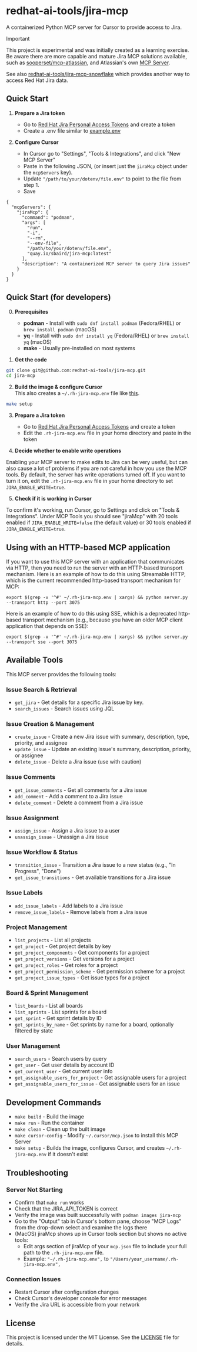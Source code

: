 # redhat-ai-tools/jira-mcp

A containerized Python MCP server for Cursor to provide access to Jira.

> [!IMPORTANT]
> This project is experimental and was initially created as a learning exercise.
> Be aware there are more capable and mature Jira MCP solutions available,
> such as [sooperset/mcp-atlassian](https://github.com/sooperset/mcp-atlassian),
> and Atlassian's own [MCP Server](https://www.atlassian.com/platform/remote-mcp-server).

See also [redhat-ai-tools/jira-mcp-snowflake](https://github.com/redhat-ai-tools/jira-mcp-snowflake)
which provides another way to access Red Hat Jira data.

## Quick Start

1. **Prepare a Jira token**
   * Go to [Red Hat Jira Personal Access Tokens](https://issues.redhat.com/secure/ViewProfile.jspa?selectedTab=com.atlassian.pats.pats-plugin:jira-user-personal-access-tokens) and create a token
   * Create a .env file similar to [example.env](example.env)

2. **Configure Cursor**
   * In Cursor go to "Settings", "Tools & Integrations", and click "New MCP Server"
   * Paste in the following JSON, (or insert just the `jiraMcp` object under the `mcpServers` key).
   * Update `"/path/to/your/dotenv/file.env"` to point to the file from step 1.
   * Save

```
{
  "mcpServers": {
    "jiraMcp": {
      "command": "podman",
      "args": [
        "run",
        "-i",
        "--rm",
        "--env-file",
        "/path/to/your/dotenv/file.env",
        "quay.io/sbaird/jira-mcp:latest"
      ],
      "description": "A containerized MCP server to query Jira issues"
    }
  }
}
```

## Quick Start (for developers)

0. **Prerequisites**
    - **podman** - Install with `sudo dnf install podman` (Fedora/RHEL) or `brew install podman` (macOS)
    - **yq** - Install with `sudo dnf install yq` (Fedora/RHEL) or `brew install yq` (macOS)
    - **make** - Usually pre-installed on most systems

1. **Get the code**
  ```bash
  git clone git@github.com:redhat-ai-tools/jira-mcp.git
  cd jira-mcp
  ```
2. **Build the image & configure Cursor**<br>
  This also creates a `~/.rh-jira-mcp.env` file like [this](example.env).
  ```bash
  make setup
  ```

3. **Prepare a Jira token**
   * Go to [Red Hat Jira Personal Access Tokens](https://issues.redhat.com/secure/ViewProfile.jspa?selectedTab=com.atlassian.pats.pats-plugin:jira-user-personal-access-tokens) and create a token
   * Edit the `.rh-jira-mcp.env` file in your home directory and paste in the token

4. **Decide whether to enable write operations**

Enabling your MCP server to make edits to Jira can be very useful, but can also cause a lot of problems if you are not careful in how you use the MCP tools.
By default, the server has write operations turned off.
If you want to turn it on, edit the `.rh-jira-mcp.env` file in your home directory to set `JIRA_ENABLE_WRITE=true`.

5. **Check if it is working in Cursor**

To confirm it's working, run Cursor, go to Settings and click on "Tools & Integrations". Under MCP Tools you should see "jiraMcp" with 20 tools enabled if
`JIRA_ENABLE_WRITE=false` (the default value) or 30 tools enabled if `JIRA_ENABLE_WRITE=true`.

## Using with an HTTP-based MCP application

If you want to use this MCP server with an application that communicates via HTTP, then you need to run the server with an HTTP-based transport mechanism.
Here is an example of how to do this using Streamable HTTP, which is the current recommended http-based transport mechanism for MCP:

```
export $(grep -v '^#' ~/.rh-jira-mcp.env | xargs) && python server.py --transport http --port 3075
```

Here is an example of how to do this using SSE, which is a deprecated http-based transport mechanism (e.g., because you have an older MCP client application that depends on SSE):

```
export $(grep -v '^#' ~/.rh-jira-mcp.env | xargs) && python server.py --transport sse --port 3075
```

## Available Tools

This MCP server provides the following tools:

### Issue Search & Retrieval
- `get_jira` - Get details for a specific Jira issue by key.
- `search_issues` - Search issues using JQL

### Issue Creation & Management
- `create_issue` - Create a new Jira issue with summary, description, type, priority, and assignee
- `update_issue` - Update an existing issue's summary, description, priority, or assignee
- `delete_issue` - Delete a Jira issue (use with caution)

### Issue Comments
- `get_issue_comments` - Get all comments for a Jira issue
- `add_comment` - Add a comment to a Jira issue
- `delete_comment` - Delete a comment from a Jira issue

### Issue Assignment
- `assign_issue` - Assign a Jira issue to a user
- `unassign_issue` - Unassign a Jira issue

### Issue Workflow & Status
- `transition_issue` - Transition a Jira issue to a new status (e.g., "In Progress", "Done")
- `get_issue_transitions` - Get available transitions for a Jira issue

### Issue Labels
- `add_issue_labels` - Add labels to a Jira issue
- `remove_issue_labels` - Remove labels from a Jira issue

### Project Management
- `list_projects` - List all projects
- `get_project` - Get project details by key
- `get_project_components` - Get components for a project
- `get_project_versions` - Get versions for a project
- `get_project_roles` - Get roles for a project
- `get_project_permission_scheme` - Get permission scheme for a project
- `get_project_issue_types` - Get issue types for a project

### Board & Sprint Management
- `list_boards` - List all boards
- `list_sprints` - List sprints for a board
- `get_sprint` - Get sprint details by ID
- `get_sprints_by_name` - Get sprints by name for a board, optionally filtered by state

### User Management
- `search_users` - Search users by query
- `get_user` - Get user details by account ID
- `get_current_user` - Get current user info
- `get_assignable_users_for_project` - Get assignable users for a project
- `get_assignable_users_for_issue` - Get assignable users for an issue

## Development Commands

- `make build` - Build the image
- `make run` - Run the container
- `make clean` - Clean up the built image
- `make cursor-config` - Modify `~/.cursor/mcp.json` to install this MCP Server
- `make setup` - Builds the image, configures Cursor, and creates `~/.rh-jira-mcp.env` if it doesn't exist

## Troubleshooting

### Server Not Starting
- Confirm that `make run` works
- Check that the JIRA_API_TOKEN is correct
- Verify the image was built successfully with `podman images jira-mcp`
- Go to the "Output" tab in Cursor's bottom pane, choose "MCP Logs" from the drop-down select and examine the logs there
- (MacOS) jiraMcp shows up in Cursor tools section but shows no active tools:
  - Edit args section of jiraMcp of your `mcp.json` file to include your full path to the `.rh-jira-mcp.env` file.
  - Example: `"~/.rh-jira-mcp.env",` to `"/Users/your_username/.rh-jira-mcp.env",`

### Connection Issues
- Restart Cursor after configuration changes
- Check Cursor's developer console for error messages
- Verify the Jira URL is accessible from your network

## License

This project is licensed under the MIT License. See the [LICENSE](LICENSE) file for details.
